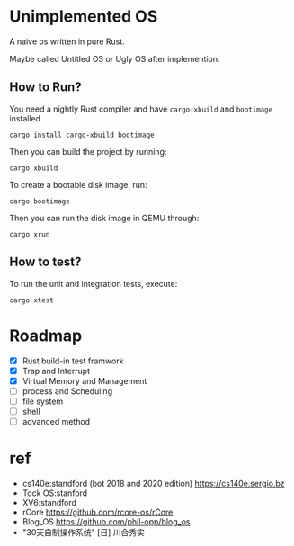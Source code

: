 # Unimplemented OS

A naive os written in pure Rust.

Maybe called Untitled OS or Ugly OS after implemention.

## How to Run?

You need a nightly Rust compiler and have `cargo-xbuild` and `bootimage` installed

```
cargo install cargo-xbuild bootimage
```

Then you can build the project by running:

```
cargo xbuild
```

To create a bootable disk image, run:

```
cargo bootimage
```

Then you can run the disk image in QEMU through:

```
cargo xrun
```

## How to test?

To run the unit and integration tests, execute: 

```
cargo xtest
```

# Roadmap

- [x] Rust build-in test framwork
- [x] Trap and Interrupt
- [x] Virtual Memory and Management
- [ ]  process and Scheduling 
- [ ]  file system
- [ ]  shell
- [ ]  advanced method

# ref

- cs140e:standford  (bot 2018 and 2020 edition) https://cs140e.sergio.bz
- Tock OS:stanford
- XV6:standford
- rCore https://github.com/rcore-os/rCore
- Blog_OS https://github.com/phil-opp/blog_os
- "30天自制操作系统" [日] 川合秀实


